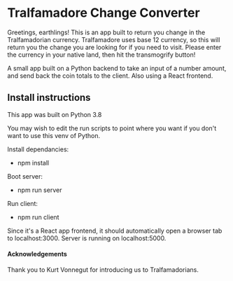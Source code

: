 # Tralfamadore Change Converter
Greetings, earthlings! This is an app built to return you change in the Tralfamadorian currency. Tralfamadore uses base 12 currency, so this will return you the change you are looking for if you need to visit. Please enter the currency in your native land, then hit the transmogrify button!

A small app built on a Python backend to take an input of a number amount, and send back the coin totals to the client. Also using a React frontend. 

## Install instructions
This app was built on Python 3.8

You may wish to edit the run scripts to point where you want if you don't want to use this venv of Python.

Install dependancies:
- npm install

Boot server:
- npm run server

Run client:
- npm run client

Since it's a React app frontend, it should automatically open a browser tab to localhost:3000. Server is running on localhost:5000.

#### Acknowledgements
Thank you to Kurt Vonnegut for introducing us to Tralfamadorians.